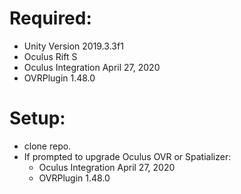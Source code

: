 # Required:
- Unity Version 2019.3.3f1
- Oculus Rift S
- Oculus Integration April 27, 2020
- OVRPlugin 1.48.0
# Setup:
- clone repo.
- If prompted to upgrade Oculus OVR or Spatializer:
	- Oculus Integration April 27, 2020
	- OVRPlugin 1.48.0